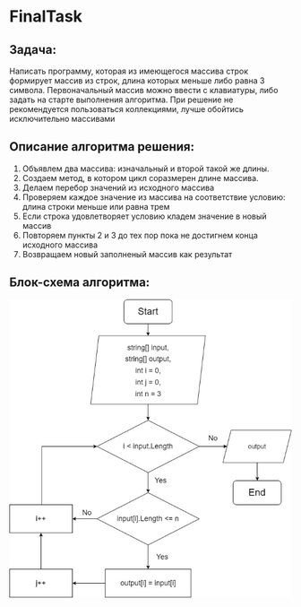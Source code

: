 # FinalTask 

## Задача: 

Написать программу, которая из имеющегося массива строк формирует массив из строк, длина которых меньше либо равна 3 символа. Первоначальный массив можно ввести с клавиатуры, либо задать на старте выполнения алгоритма. При решение не рекомендуется пользоваться коллекциями, лучше обойтись исключительно массивами 

## Описание алгоритма решения: 

1. Объявлем два массива: изначальный и второй такой же длины. 
2. Создаем метод, в котором цикл соразмерен длине массива. 
3. Делаем перебор значений из исходного массива 
4. Проверяем каждое значение из массива на соответствие условию: длина строки меньше или равна трем 
5. Если строка удовлетворяет условию кладем значение в новый массив 
6. Повторяем пункты 2 и 3 до тех пор пока не достигнем конца исходного массива 
7. Возвращаем новый заполненый массив как результат 

 ## Блок-схема алгоритма:

 ![блок-схема алгоритма](/algoritm/блок-схема.jpg)